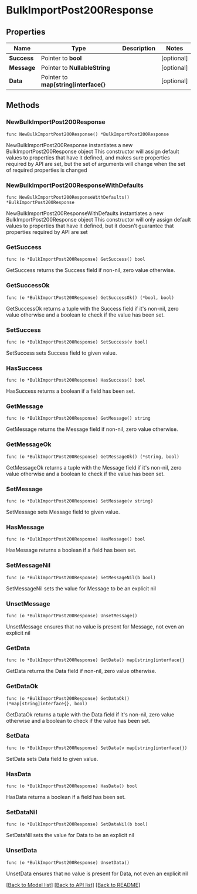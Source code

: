 # BulkImportPost200Response

## Properties

Name | Type | Description | Notes
------------ | ------------- | ------------- | -------------
**Success** | Pointer to **bool** |  | [optional] 
**Message** | Pointer to **NullableString** |  | [optional] 
**Data** | Pointer to **map[string]interface{}** |  | [optional] 

## Methods

### NewBulkImportPost200Response

`func NewBulkImportPost200Response() *BulkImportPost200Response`

NewBulkImportPost200Response instantiates a new BulkImportPost200Response object
This constructor will assign default values to properties that have it defined,
and makes sure properties required by API are set, but the set of arguments
will change when the set of required properties is changed

### NewBulkImportPost200ResponseWithDefaults

`func NewBulkImportPost200ResponseWithDefaults() *BulkImportPost200Response`

NewBulkImportPost200ResponseWithDefaults instantiates a new BulkImportPost200Response object
This constructor will only assign default values to properties that have it defined,
but it doesn't guarantee that properties required by API are set

### GetSuccess

`func (o *BulkImportPost200Response) GetSuccess() bool`

GetSuccess returns the Success field if non-nil, zero value otherwise.

### GetSuccessOk

`func (o *BulkImportPost200Response) GetSuccessOk() (*bool, bool)`

GetSuccessOk returns a tuple with the Success field if it's non-nil, zero value otherwise
and a boolean to check if the value has been set.

### SetSuccess

`func (o *BulkImportPost200Response) SetSuccess(v bool)`

SetSuccess sets Success field to given value.

### HasSuccess

`func (o *BulkImportPost200Response) HasSuccess() bool`

HasSuccess returns a boolean if a field has been set.

### GetMessage

`func (o *BulkImportPost200Response) GetMessage() string`

GetMessage returns the Message field if non-nil, zero value otherwise.

### GetMessageOk

`func (o *BulkImportPost200Response) GetMessageOk() (*string, bool)`

GetMessageOk returns a tuple with the Message field if it's non-nil, zero value otherwise
and a boolean to check if the value has been set.

### SetMessage

`func (o *BulkImportPost200Response) SetMessage(v string)`

SetMessage sets Message field to given value.

### HasMessage

`func (o *BulkImportPost200Response) HasMessage() bool`

HasMessage returns a boolean if a field has been set.

### SetMessageNil

`func (o *BulkImportPost200Response) SetMessageNil(b bool)`

 SetMessageNil sets the value for Message to be an explicit nil

### UnsetMessage
`func (o *BulkImportPost200Response) UnsetMessage()`

UnsetMessage ensures that no value is present for Message, not even an explicit nil
### GetData

`func (o *BulkImportPost200Response) GetData() map[string]interface{}`

GetData returns the Data field if non-nil, zero value otherwise.

### GetDataOk

`func (o *BulkImportPost200Response) GetDataOk() (*map[string]interface{}, bool)`

GetDataOk returns a tuple with the Data field if it's non-nil, zero value otherwise
and a boolean to check if the value has been set.

### SetData

`func (o *BulkImportPost200Response) SetData(v map[string]interface{})`

SetData sets Data field to given value.

### HasData

`func (o *BulkImportPost200Response) HasData() bool`

HasData returns a boolean if a field has been set.

### SetDataNil

`func (o *BulkImportPost200Response) SetDataNil(b bool)`

 SetDataNil sets the value for Data to be an explicit nil

### UnsetData
`func (o *BulkImportPost200Response) UnsetData()`

UnsetData ensures that no value is present for Data, not even an explicit nil

[[Back to Model list]](../README.md#documentation-for-models) [[Back to API list]](../README.md#documentation-for-api-endpoints) [[Back to README]](../README.md)



